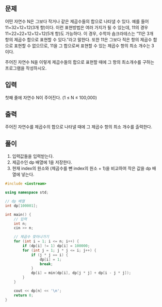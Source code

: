 ## 문제
어떤 자연수 N은 그보다 작거나 같은 제곱수들의 합으로 나타낼 수 있다. 예를 들어 11=32+12+12(3개 항)이다. 이런 표현방법은 여러 가지가 될 수 있는데, 11의 경우 11=22+22+12+12+12(5개 항)도 가능하다. 이 경우, 수학자 숌크라테스는 “11은 3개 항의 제곱수 합으로 표현할 수 있다.”라고 말한다. 또한 11은 그보다 적은 항의 제곱수 합으로 표현할 수 없으므로, 11을 그 합으로써 표현할 수 있는 제곱수 항의 최소 개수는 3이다.

주어진 자연수 N을 이렇게 제곱수들의 합으로 표현할 때에 그 항의 최소개수를 구하는 프로그램을 작성하시오.

## 입력
첫째 줄에 자연수 N이 주어진다. (1 ≤ N ≤ 100,000)

## 출력
주어진 자연수를 제곱수의 합으로 나타낼 때에 그 제곱수 항의 최소 개수를 출력한다.

## 풀이
1. 입력값들을 입력받는다.
2. 제곱수인 dp 배열에 1을 저장한다.
3. 현재 index의 원소와 (제곱수를 뺀 index의 원소 + 1)을 비교하여 작은 값을 dp 배열에 넣는다.

```cpp
#include <iostream>

using namespace std;

// dp 배열
int dp[100001];

int main() {
    // 입력
    int n;
    cin >> n;

    // 제곱수 찾아나가기
    for (int i = 1; i <= n; i++) {
        if (dp[i] != 1) dp[i] = 100000;
        for (int j = 1; j * j <= i; j++) {
            if (j * j == i) {
                dp[i] = 1;
                break;
            }
            dp[i] = min(dp[i], dp[j * j] + dp[i - j * j]);
        }
    }

    cout << dp[n] << '\n';
    return 0;
}
```
